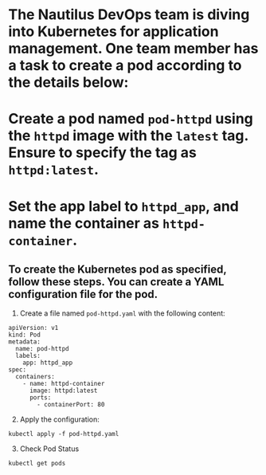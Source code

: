 # The Nautilus DevOps team is diving into Kubernetes for application management. One team member has a task to create a pod according to the details below:

# Create a pod named `pod-httpd` using the `httpd` image with the `latest` tag. Ensure to specify the tag as `httpd:latest`.

# Set the app label to `httpd_app`, and name the container as `httpd-container`.

## To create the Kubernetes pod as specified, follow these steps. You can create a YAML configuration file for the pod.

1. Create a file named `pod-httpd.yaml` with the following content:

```
apiVersion: v1
kind: Pod
metadata:
  name: pod-httpd
  labels:
    app: httpd_app
spec:
  containers:
    - name: httpd-container
      image: httpd:latest
      ports:
        - containerPort: 80
```
2. Apply the configuration:

`kubectl apply -f pod-httpd.yaml`

3. Check Pod Status

`kubectl get pods`


